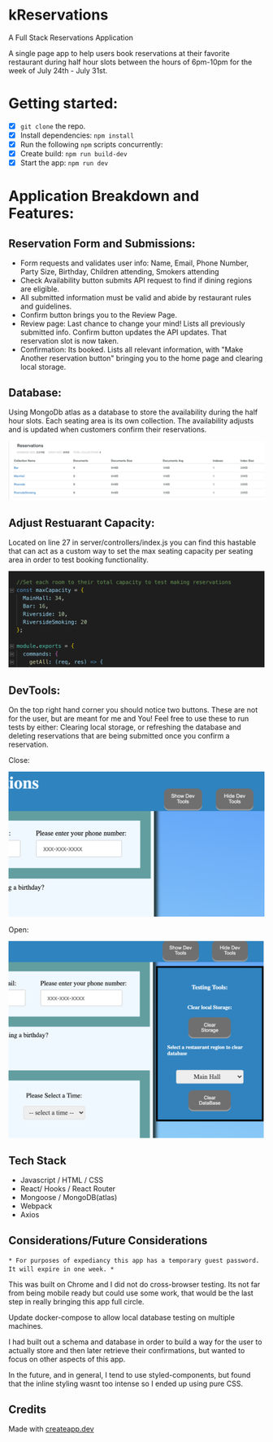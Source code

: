 # kReservations

A Full Stack Reservations Application

A single page app to help users book reservations at their favorite restaurant during half hour slots between the hours of 6pm-10pm for the week of July 24th - July 31st.

# Getting started:

 - [x] `git clone` the repo.
 - [x] Install dependencies: `npm install`
 - [x] Run the following `npm` scripts concurrently:
 - [x] Create build: `npm run build-dev`
 - [x] Start the app: `npm run dev`

# Application Breakdown and Features:

## Reservation Form and Submissions: 
 - Form requests and validates user info: Name, Email, Phone Number, Party Size, Birthday, Children attending, Smokers attending
 - Check Availability button submits API request to find if dining regions are eligible.
 - All submitted information must be valid and abide by restaurant rules and guidelines. 
 - Confirm button brings you to the Review Page.
 - Review page: Last chance to change your mind! Lists all previously submitted info. Confirm button updates the API updates. That reservation slot is now taken.
 - Confirmation: Its booked. Lists all relevant information, with "Make Another reservation button" bringing you to the home page and clearing local storage.

## Database:
  Using MongoDb atlas as a database to store the availability during the half hour slots. Each seating area is its own collection. The availability adjusts and is updated when customers confirm their reservations.

  ![Database](/ReadMeImages/mongoAtlas.png)

## Adjust Restuarant Capacity:
  Located on line 27 in server/controllers/index.js you can find this hastable that can act as a custom way to set the max seating capacity per seating area in order to test booking functionality.

  ![AdjustCapacity](/ReadMeImages/maxCap.png)

## DevTools: 
  On the top right hand corner you should notice two buttons. These are not for the user, but are meant for me and You! Feel free to use these to run tests by either: Clearing local storage, or refreshing the database and deleting reservations that are being submitted once you confirm a reservation.

Close:

![closed](/ReadMeImages/close.png)

Open:

![Opened](/ReadMeImages/open.png)

## Tech Stack

- Javascript / HTML / CSS
- React/ Hooks / React Router
- Mongoose / MongoDB(atlas)
- Webpack
- Axios

## Considerations/Future Considerations

`* For purposes of expediancy this app has a temporary guest password. It will expire in one week. * `

This was built on Chrome and I did not do cross-browser testing. Its not far from being mobile ready but could use some work, that would be the last step in really bringing this app full circle.

Update docker-compose to allow local database testing on multiple machines.

I had built out a schema and database in order to build a way for the user to actually store and then later retrieve their confirmations, but wanted to focus on other aspects of this app.

In the future, and in general, I tend to use styled-components, but found that the inline styling wasnt too intense so I ended up using pure CSS.

## Credits

Made with [createapp.dev](https://createapp.dev/)

